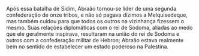 ﻿Após essa batalha de Sidim, Abraão tornou-se líder de uma segunda confederação de onze tribos, e não só pagava dízimos a Melquisedeque, mas também cuidou para que todos os outros na vizinhança fizessem o mesmo.  Suas relações diplomáticas com o rei de Sodoma, aliadas ao medo que ele geralmente inspirava, resultaram na união do rei de Sodoma e outros com a confederação militar de Hebron; Abraão estava realmente bem no sentido de estabelecer um estado poderoso na Palestina.